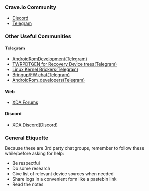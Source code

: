 ### Crave.io Community
- [Discord](https://discord.crave.io)
- [Telegram](https://t.me/ROM_builders)

### Other Useful Communities

#### Telegram
- [AndroidRomDevelopment(Telegram)](https://t.me/alaskalinuxuser_romdevelopment)
- [TWRPDTGEN for Recovery Device trees(Telegram)](https://t.me/twrpdtgen_group)
- [Linux Kernel Brickers(Telegram)](https://t.me/LinuxKernelNewbies)
- [Bringup/FW chat(Telegram)](https://t.me/androidbringup)
- [AndroidRom_developers(Telegram)](https://t.me/bestandroiddevs)

#### Web
- [XDA Forums](https://xdaforums.com/)

#### Discord
- [XDA Discord(Discord)](https://discord.com/invite/e4v8qtkcBw)

### General Etiquette
Because these are 3rd party chat groups, remember to follow these while/before asking for help:
- Be respectful
- Do some research
- Give list of relevant device sources when needed
- Share logs in a convenient form like a pastebin link
- Read the notes
